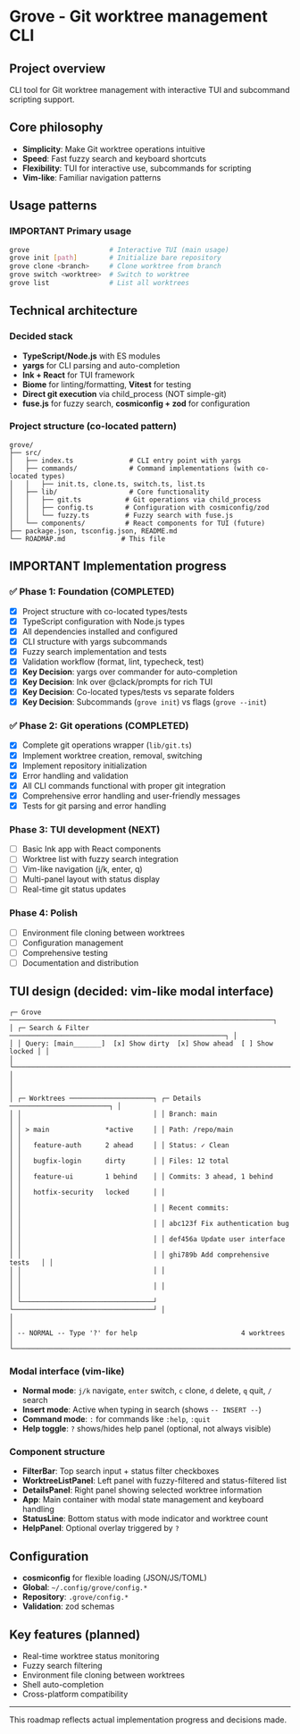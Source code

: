 # Grove - Git worktree management CLI

## Project overview
CLI tool for Git worktree management with interactive TUI and subcommand scripting support.

## Core philosophy
- **Simplicity**: Make Git worktree operations intuitive
- **Speed**: Fast fuzzy search and keyboard shortcuts  
- **Flexibility**: TUI for interactive use, subcommands for scripting
- **Vim-like**: Familiar navigation patterns

## Usage patterns

### **IMPORTANT** Primary usage
```bash
grove                    # Interactive TUI (main usage)
grove init [path]        # Initialize bare repository
grove clone <branch>     # Clone worktree from branch
grove switch <worktree>  # Switch to worktree
grove list               # List all worktrees
```

## Technical architecture

### Decided stack
- **TypeScript/Node.js** with ES modules
- **yargs** for CLI parsing and auto-completion
- **Ink + React** for TUI framework
- **Biome** for linting/formatting, **Vitest** for testing
- **Direct git execution** via child_process (NOT simple-git)
- **fuse.js** for fuzzy search, **cosmiconfig + zod** for configuration

### Project structure (co-located pattern)
```
grove/
├── src/
│   ├── index.ts              # CLI entry point with yargs
│   ├── commands/             # Command implementations (with co-located types)
│   │   ├── init.ts, clone.ts, switch.ts, list.ts
│   ├── lib/                  # Core functionality
│   │   ├── git.ts           # Git operations via child_process
│   │   ├── config.ts        # Configuration with cosmiconfig/zod
│   │   └── fuzzy.ts         # Fuzzy search with fuse.js
│   └── components/          # React components for TUI (future)
├── package.json, tsconfig.json, README.md
└── ROADMAP.md              # This file
```

## **IMPORTANT** Implementation progress

### ✅ Phase 1: Foundation (COMPLETED)
- [x] Project structure with co-located types/tests
- [x] TypeScript configuration with Node.js types
- [x] All dependencies installed and configured
- [x] CLI structure with yargs subcommands
- [x] Fuzzy search implementation and tests
- [x] Validation workflow (format, lint, typecheck, test)
- [x] **Key Decision**: yargs over commander for auto-completion
- [x] **Key Decision**: Ink over @clack/prompts for rich TUI
- [x] **Key Decision**: Co-located types/tests vs separate folders
- [x] **Key Decision**: Subcommands (`grove init`) vs flags (`grove --init`)

### ✅ Phase 2: Git operations (COMPLETED)
- [x] Complete git operations wrapper (`lib/git.ts`)
- [x] Implement worktree creation, removal, switching
- [x] Implement repository initialization
- [x] Error handling and validation
- [x] All CLI commands functional with proper git integration
- [x] Comprehensive error handling and user-friendly messages
- [x] Tests for git parsing and error handling

### Phase 3: TUI development (NEXT)
- [ ] Basic Ink app with React components
- [ ] Worktree list with fuzzy search integration
- [ ] Vim-like navigation (j/k, enter, q)
- [ ] Multi-panel layout with status display
- [ ] Real-time git status updates

### Phase 4: Polish
- [ ] Environment file cloning between worktrees
- [ ] Configuration management
- [ ] Comprehensive testing
- [ ] Documentation and distribution

## TUI design (decided: vim-like modal interface)
```
┌─ Grove ──────────────────────────────────────────────────────────────────┐
│ ┌─ Search & Filter ──────────────────────────────────────────────────────┐ │
│ │ Query: [main_______]  [x] Show dirty  [x] Show ahead  [ ] Show locked │ │
│ └────────────────────────────────────────────────────────────────────────┘ │
│                                                                          │
│ ┌─ Worktrees ─────────────────────┐ ┌─ Details ─────────────────────────┐ │
│ │                                 │ │ Branch: main                      │ │
│ │ > main              *active     │ │ Path: /repo/main                  │ │
│ │   feature-auth      2 ahead     │ │ Status: ✓ Clean                   │ │
│ │   bugfix-login      dirty       │ │ Files: 12 total                   │ │
│ │   feature-ui        1 behind    │ │ Commits: 3 ahead, 1 behind       │ │
│ │   hotfix-security   locked      │ │                                   │ │
│ │                                 │ │ Recent commits:                   │ │
│ │                                 │ │ abc123f Fix authentication bug    │ │
│ │                                 │ │ def456a Update user interface     │ │
│ │                                 │ │ ghi789b Add comprehensive tests   │ │
│ │                                 │ │                                   │ │
│ │                                 │ │                                   │ │
│ └─────────────────────────────────┘ └───────────────────────────────────┘ │
│                                                                          │
│ -- NORMAL -- Type '?' for help                          4 worktrees       │
└──────────────────────────────────────────────────────────────────────────┘
```

### Modal interface (vim-like)
- **Normal mode**: `j/k` navigate, `enter` switch, `c` clone, `d` delete, `q` quit, `/` search
- **Insert mode**: Active when typing in search (shows `-- INSERT --`)
- **Command mode**: `:` for commands like `:help`, `:quit`
- **Help toggle**: `?` shows/hides help panel (optional, not always visible)

### Component structure
- **FilterBar**: Top search input + status filter checkboxes
- **WorktreeListPanel**: Left panel with fuzzy-filtered and status-filtered list
- **DetailsPanel**: Right panel showing selected worktree information  
- **App**: Main container with modal state management and keyboard handling
- **StatusLine**: Bottom status with mode indicator and worktree count
- **HelpPanel**: Optional overlay triggered by `?`

## Configuration
- **cosmiconfig** for flexible loading (JSON/JS/TOML)
- **Global**: `~/.config/grove/config.*`
- **Repository**: `.grove/config.*`
- **Validation**: zod schemas

## Key features (planned)
- Real-time worktree status monitoring
- Fuzzy search filtering
- Environment file cloning between worktrees
- Shell auto-completion
- Cross-platform compatibility

---
This roadmap reflects actual implementation progress and decisions made.
